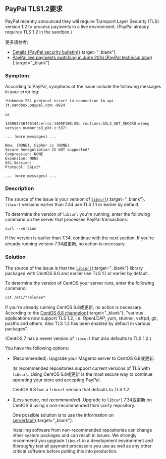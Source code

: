 <div markdown="1">

## PayPal TLS1.2要求
PayPal recently announced they will require Transport Layer Security (TLS) version 1.2 to process payments in a live environment. (PayPal already requires TLS 1.2 in the sandbox.)

更多请参考:

*	[Details (PayPal security bulletin)](https://www.paypal.com/uk/webapps/mpp/ssl-security-update){:target="_blank"} 
*	[PayPal live payments switching in June 2016 (PayPal technical blog)](https://devblog.paypal.com/upcoming-security-changes-notice/#tls){:target="_blank"} 

### Symptom
According to PayPal, symptoms of the issue include the following messages in your error log:

	*Unknown SSL protocol error* in connection to api-3t.sandbox.paypal.com:-9824

or

	140062736746144:error:1408F10B:SSL routines:SSL3_GET_RECORD:wrong version number:s3_pkt.c:337:
	
	... (more messages) ...
	
	New, (NONE), Cipher is (NONE)
	Secure Renegotiation IS NOT supported*
	Compression: NONE
	Expansion: NONE
	SSL-Session:
	Protocol: SSLv3*

	... (more messages) ...

### Description
The source of the issue is your version of [`libcurl`](https://curl.haxx.se/libcurl/c/CURLOPT_SSLVERSION.html){:target="_blank"}. `libcurl` versions earlier than 7.34 use TLS 1.1 or earlier by default. 

To determine the version of `libcurl` you're running, enter the following command on the server that processes PayPal transactions:

	curl --version

If the version is earlier than 7.34, continue with the next section. If you're already running version 7.34或更新, no action is necessary.

### Solution
The source of the issue is that the [`libcurl`](https://curl.haxx.se/libcurl/c/CURLOPT_SSLVERSION.html){:target="_blank"} library packaged with CentOS 6.6 and earlier use TLS 1.1 or earlier by default. 

To determine the version of CentOS your server runs, enter the following command:

	cat /etc/*release*

If you're already running CentOS 6.8或更新, no action is necessary. According to the [CentOS 6.8 changelog](https://wiki.centos.org/Manuals/ReleaseNotes/CentOS6.8){:target="_blank"}, "various applications now support TLS 1.2, i.e. OpenLDAP, yum, stunnel, vsftpd, git, postfix and others. Also TLS 1.2 has been enabled by default in various packages".

(CentOS 7 has a newer version of `libcurl` that also defaults to TLS 1.2.)

You have the following options:

*	(Recommended). Upgrade your Magento server to CentOS 6.8或更新. 

	Its recommended repositories support current versions of TLS with `libcurl`. Using CentOS 6.8或更新 is the most secure way to continue operating your store and accepting PayPal.

	CentOS 6.8 has a `libcurl` version that defaults to TLS 1.2. 

*	(Less secure, *not recommended*). Upgrade to `libcurl` 7.34或更新 on CentOS 6 using a non-recommended third-party repository.

	One possible solution is to use the information on [serverfault](http://serverfault.com/questions/321321/upgrade-curl-to-latest-on-centos){:target="_blank"}.

	<div class="bs-callout bs-callout-warning">
    	<p>Installing software from non-recommended repositories can change other system packages and can result in issues. We strongly recommend you upgrade <code>libcurl</code> in a development environment and <em>thoroughly test</em> all payment processors you use as well as any other critical software before putting this into production.</p>
	</div>
